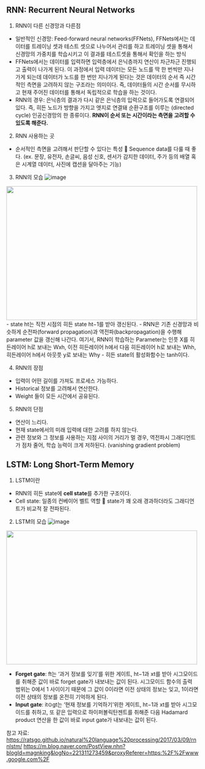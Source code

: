 ## RNN: Recurrent Neural Networks

1.	RNN이 다른 신경망과 다른점
-	일반적인 신경망: Feed-forward neural networks(FFNets), FFNets에서는 데이터를 트레이닝 셋과 테스트 셋으로 나누어서 관리를 하고 트레이닝 셋을 통해서 신경망의 가중치를 학습시키고 이 결과를 테스트셋을 통해서 확인을 하는 방식
-	FFNets에서는 데이터를 입력하면 입력층에서 은닉층까지 연산이 차근차근 진행되고 출력이 나가게 된다. 이 과정에서 입력 데이터는 모든 노드를 딱 한 번씩만 지나가게 되는데 데이터가 노드를 한 번만 지나가게 된다는 것은 데이터의 순서 즉 시간적인 측면을 고려하지 않는 구조라는 의미이다. 즉, 데이터들의 시간 순서를 무시하고 현재 주어진 데이터를 통해서 독립적으로 학습을 하는 것이다.
-	RNN의 경우: 은닉층의 결과가 다시 같은 은닉층의 입력으로 들어가도록 연결되어 있다. 즉, 히든 노드가 방향을 가지고 엣지로 연결돼 순환구조를 이루는 (directed cycle) 인공신경망의 한 종류이다. **RNN이 순서 또는 시간이라는 측면을 고려할 수 있도록 해준다.**

2.	RNN 사용하는 곳
-	순서적인 측면을 고려해서 판단할 수 있다는 특성  Sequence data를 다룰 때 좋다. (ex. 문장, 유전자, 손글씨, 음성 신호, 센서가 감지한 데이터, 주가 등의 배열 혹은 시계열 데이터, 사진에 캡션을 달아주는 기능)

3.	RNN의 모습
 ![image](http://i.imgur.com/s8nYcww.png)
 <img src="http://i.imgur.com/s8nYcww.png" width="500" height="350">
-	state ht는 직전 시점의 히든 state ht−1를 받아 갱신된다.
-	RNN은 기존 신경망과 비슷하게 순전파(forward propagation)과 역전파(backpropagation)을 수행해 parameter 값을 갱신해 나간다. 여기서, RNN이 학습하는 Parameter는 인풋 X를 히든레이어 h로 보내는 Wxh, 이전 히든레이어 h에서 다음 히든레이어 h로 보내는 Whh, 히든레이어 h에서 아웃풋 y로 보내는 Why
-	히든 state의 활성화함수는 tanh이다.

4.	RNN의 장점
-	입력이 어떤 길이를 가져도 프로세스 가능하다.
-	Historical 정보를 고려해서 연산한다.
-	Weight 들이 모든 시간에서 공유된다.

5.	RNN의 단점
-	연산이 느리다.
-	현재 state에서의 미래 입력에 대한 고려를 하지 않는다.
-	관련 정보와 그 정보를 사용하는 지점 사이의 거리가 멀 경우, 역전파시 그래디언트가 점차 줄어, 학습 능력이 크게 저하된다. (vanishing gradient problem)

## LSTM: Long Short-Term Memory

1.	LSTM이란
-	RNN의 히든 state에 **cell state**를 추가한 구조이다.
-	Cell state: 일종의 컨베이어 벨트 역할  state가 꽤 오래 경과하더라도 그래디언트가 비교적 잘 전파된다.

2.	LSTM의 모습
  ![image](http://i.imgur.com/H9UoXdC.png)
  <img src="http://i.imgur.com/H9UoXdC.png" width="500" height="350">
 
-	**Forget gate**: ft는 ‘과거 정보를 잊기’를 위한 게이트, ht−1과 xt를 받아 시그모이드를 취해준 값이 바로 forget gate가 내보내는 값이 된다. 시그모이드 함수의 출력 범위는 0에서 1 사이이기 때문에 그 값이 0이라면 이전 상태의 정보는 잊고, 1이라면 이전 상태의 정보를 온전히 기억하게 된다.
-	**Input gate**: it⊙gt는 ‘현재 정보를 기억하기’위한 게이트, ht−1과 xt를 받아 시그모이드를 취하고, 또 같은 입력으로 하이퍼볼릭탄젠트를 취해준 다음 Hadamard product 연산을 한 값이 바로 input gate가 내보내는 값이 된다. 

참고 자료: 
<https://ratsgo.github.io/natural%20language%20processing/2017/03/09/rnnlstm/>
<https://m.blog.naver.com/PostView.nhn?blogId=magnking&logNo=221311273459&proxyReferer=https:%2F%2Fwww.google.com%2F>

